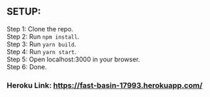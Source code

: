 ## SETUP:<br />
Step 1: Clone the repo. <br />
Step 2: Run `npm install`.<br />
Step 3: Run `yarn build`.<br />
Step 4: Run `yarn start`.<br />
Step 5: Open localhost:3000 in your browser.<br />
Step 6: Done.<br />

### Heroku Link: https://fast-basin-17993.herokuapp.com/
